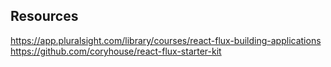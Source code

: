 ## Resources

https://app.pluralsight.com/library/courses/react-flux-building-applications
https://github.com/coryhouse/react-flux-starter-kit
